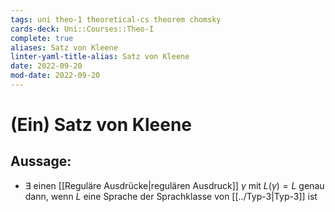 ```yaml
---
tags: uni theo-1 theoretical-cs theorem chomsky
cards-deck: Uni::Courses::Theo-I
complete: true
aliases: Satz von Kleene
linter-yaml-title-alias: Satz von Kleene
date: 2022-09-20
mod-date: 2022-09-20
---
```


# (Ein) Satz von Kleene

## Aussage:
- $\exists$ einen [[Reguläre Ausdrücke|regulären Ausdruck]] $\gamma$ mit $L(\gamma)=L$ genau dann, wenn $L$ eine Sprache der Sprachklasse von [[../Typ-3|Typ-3]] ist
